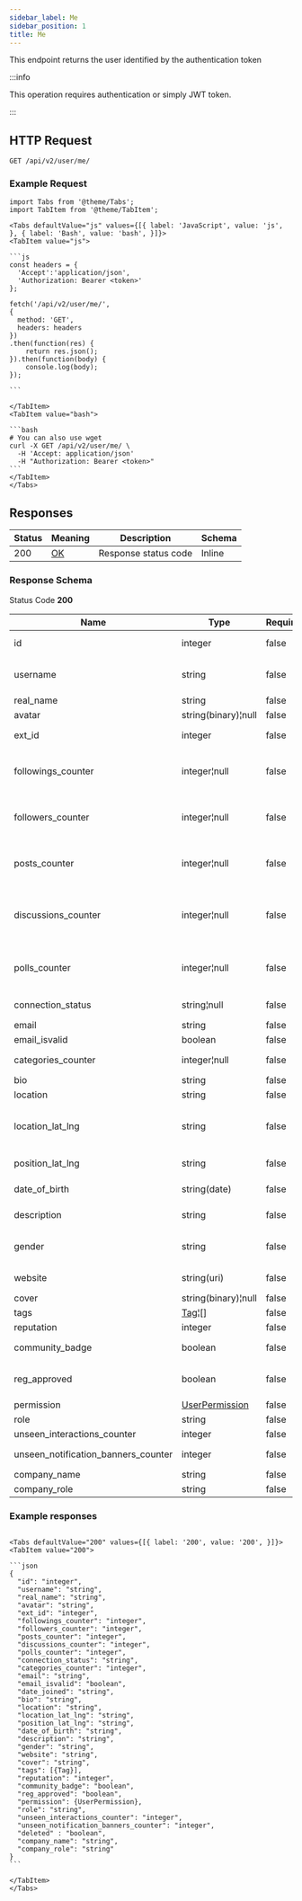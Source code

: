 ```yaml
---
sidebar_label: Me
sidebar_position: 1
title: Me
---
```


This endpoint returns the user identified by the authentication token

:::info

This operation requires authentication or simply JWT token.

:::

## HTTP Request

`GET /api/v2/user/me/`

### Example Request

````mdx-code-block
import Tabs from '@theme/Tabs';
import TabItem from '@theme/TabItem';

<Tabs defaultValue="js" values={[{ label: 'JavaScript', value: 'js', }, { label: 'Bash', value: 'bash', }]}>
<TabItem value="js">

```js
const headers = {
  'Accept':'application/json',
  'Authorization: Bearer <token>'
};

fetch('/api/v2/user/me/',
{
  method: 'GET',
  headers: headers
})
.then(function(res) {
    return res.json();
}).then(function(body) {
    console.log(body);
});

```

</TabItem>
<TabItem value="bash">

```bash
# You can also use wget
curl -X GET /api/v2/user/me/ \
  -H 'Accept: application/json'
  -H "Authorization: Bearer <token>"
```
</TabItem>
</Tabs>
````

## Responses

| Status | Meaning                                                 | Description | Schema |
|--------|---------------------------------------------------------|-------------|--------|
| 200    | [OK](https://tools.ietf.org/html/rfc7231#section-6.3.1) | Response status code        | Inline |

### Response Schema

Status Code **200**

| Name                                | Type                                                            | Required | Restrictions | Description                                                                                                                      | 
|-------------------------------------|-----------------------------------------------------------------|----------|--------------|----------------------------------------------------------------------------------------------------------------------------------|
| id                                  | integer                                                         | false    | read-only    | A unique integer value identifying this user                                                                                     |                                                                                             
| username                            | string                                                          | false    | read-only    | The username of the user. Max 255 characters. Letters, numbers and -/_ characters                                                |                                                                                             
| real_name                           | string                                                          | false    | none         | Real name. Max 255 characters                                                                                                    |                                                                                             
| avatar                              | string(binary)¦null                                             | false    | none         | Avatar of the user                                                                                                               |                                                                                             
| ext_id                              | integer                                                         | false    | read-only    | The external ID of the user. It is assigned only during signup                                                                   |                                                                                             
| followings_counter                  | integer¦null                                                    | false    | read-only    | Number of followings of the user. Only if dynamic preference `configurations.follow_enabled` is `true`                           |                      
| followers_counter                   | integer¦null                                                    | false    | read-only    | Number of followers of the user.  Only if dynamic preference `configurations.follow_enabled` is `true`                           |                      
| posts_counter                       | integer¦null                                                    | false    | read-only    | Number of posts created by the user. Only if dynamic preference `configurations.post_type_enabled` is `true`                     |                    
| discussions_counter                 | integer¦null                                                    | false    | read-only    | Number of discussions created by the user. Only if dynamic preference `configurations.post_type_enabled` is `true`               |                     
| polls_counter                       | integer¦null                                                    | false    | read-only    | Number of polls created by the user. Only if dynamic preference `addons.polls_enabled` is `true` or if the user has a staff role |  
| connection_status                   | string¦null                                                     | false    | read-only    | The connection status between the request user and this user                                                                     |                                                                                             
| email                               | string                                                          | false    | none         | The user email                                                                                                                   |                                                                                             
| email_isvalid                       | boolean                                                         | false    | none         | If the user email is valid                                                                                                       |                                                                                             
| categories_counter                  | integer¦null                                                    | false    | read-only    | Number of categories followed by the user                                                                                        |                                                                                             
| bio                                 | string                                                          | false    | none         | User biography                                                                                                                   |                                                                                             
| location                            | string                                                          | false    | none         | User location. Max 100 characters                                                                                                |                                                                                             
| location_lat_lng                    | string                                                          | false    | none         | Location in coordinates. It is populated automatically if "Google Geocoding" integration is active. Format: lat,lng              |                                                                                             
| position_lat_lng                    | string                                                          | false    | none         | User current position. Format: lat,lng                                                                                           |                                                                                             
| date_of_birth                       | string(date)                                                    | false    | none         | Date of birth. Format: YYYY-MM-DD (ISO 8601)                                                                                     |                                                                                             
| description                         | string                                                          | false    | none         | User description. Max 50 characters                                                                                              |                                                                                             
| gender                              | string                                                          | false    | none         | User gender. Values: Male, Female, Unspecified. Default: Unspecified                                                             |                                                                                             
| website                             | string(uri)                                                     | false    | none         | User website. Max 200 characters.                                                                                                |                                                                                             
| cover                               | string(binary)¦null                                             | false    | none         | The user cover                                                                                                                   |                                                                                             
| tags                                | [Tag](/docs/apireference/v2/schemas/tag)¦[]                     | false    | none         | User's tag list. List of [Tag](/docs/apireference/v2/schemas/tag)                                                                |                                                                                             
| reputation                          | integer                                                         | false    | read-only    | User reputation.                                                                                                                 |                                                                                             
| community_badge                     | boolean                                                         | false    | read-only    | Community badge active. Default: False.                                                                                          |                                                                                             
| reg_approved                        | boolean                                                         | false    | read-only    | Registration approved (false only if users_approval_enabled=true and the user is not approved)                                   |                                                                                             
| permission                          | [UserPermission](/docs/apireference/v2/schemas/user_permission) | false    | read-only    | List of user permissions                                                                                                         |                                                                                             
| role                                | string                                                          | false    | read-only    | The user role                                                                                                                    |                                                                                             
| unseen_interactions_counter         | integer                                                         | false    | read-only    | The unseen interaction number                                                                                                    |
| unseen_notification_banners_counter | integer                                                         | false    | read-only    | The unseen notification banners number                                                                                           |
| company_name                        | string                                                          | false    | read-only    | User company name                                                                                                                |                                                                                             
| company_role                        | string                                                          | false    | read-only    | User company role                                                                                                                |                                                                                             

### Example responses


````mdx-code-block

<Tabs defaultValue="200" values={[{ label: '200', value: '200', }]}>
<TabItem value="200">

```json
{
  "id": "integer",
  "username": "string",
  "real_name": "string",
  "avatar": "string",
  "ext_id": "integer",
  "followings_counter": "integer",
  "followers_counter": "integer",
  "posts_counter": "integer",
  "discussions_counter": "integer",
  "polls_counter": "integer",
  "connection_status": "string",
  "categories_counter": "integer",
  "email": "string",
  "email_isvalid": "boolean",
  "date_joined": "string",
  "bio": "string",
  "location": "string",
  "location_lat_lng": "string",
  "position_lat_lng": "string",
  "date_of_birth": "string",
  "description": "string",
  "gender": "string",
  "website": "string",
  "cover": "string",
  "tags": [{Tag}],
  "reputation": "integer",
  "community_badge": "boolean",
  "reg_approved": "boolean",
  "permission": {UserPermission},
  "role": "string",
  "unseen_interactions_counter": "integer",
  "unseen_notification_banners_counter": "integer",
  "deleted" : "boolean",
  "company_name": "string",
  "company_role": "string"
}
```

</TabItem>
</Tabs>
````





